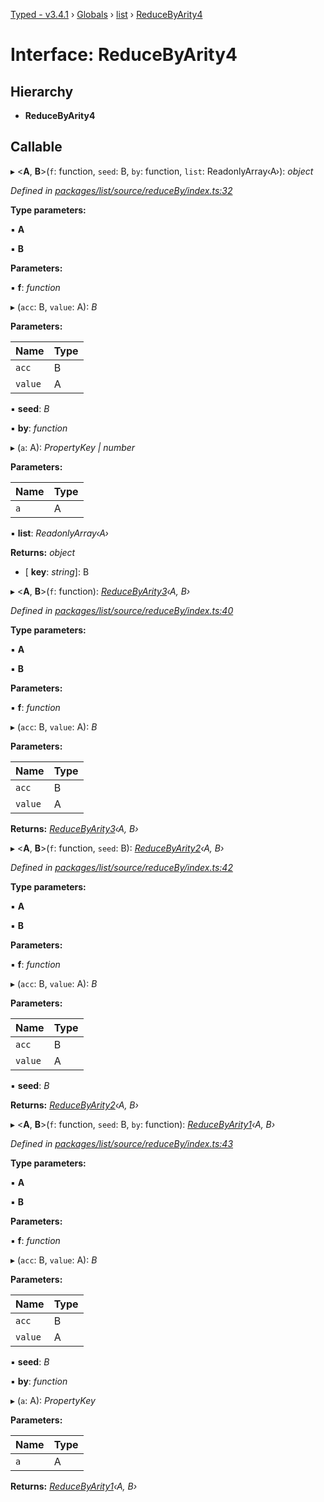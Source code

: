 [Typed - v3.4.1](../README.md) › [Globals](../globals.md) › [list](../modules/list.md) › [ReduceByArity4](list.reducebyarity4.md)

# Interface: ReduceByArity4

## Hierarchy

* **ReduceByArity4**

## Callable

▸ <**A**, **B**>(`f`: function, `seed`: B, `by`: function, `list`: ReadonlyArray‹A›): *object*

*Defined in [packages/list/source/reduceBy/index.ts:32](https://github.com/TylorS/typed-prelude/blob/cf24d7c0/packages/list/source/reduceBy/index.ts#L32)*

**Type parameters:**

▪ **A**

▪ **B**

**Parameters:**

▪ **f**: *function*

▸ (`acc`: B, `value`: A): *B*

**Parameters:**

Name | Type |
------ | ------ |
`acc` | B |
`value` | A |

▪ **seed**: *B*

▪ **by**: *function*

▸ (`a`: A): *PropertyKey | number*

**Parameters:**

Name | Type |
------ | ------ |
`a` | A |

▪ **list**: *ReadonlyArray‹A›*

**Returns:** *object*

* \[ **key**: *string*\]: B

▸ <**A**, **B**>(`f`: function): *[ReduceByArity3](list.reducebyarity3.md)‹A, B›*

*Defined in [packages/list/source/reduceBy/index.ts:40](https://github.com/TylorS/typed-prelude/blob/cf24d7c0/packages/list/source/reduceBy/index.ts#L40)*

**Type parameters:**

▪ **A**

▪ **B**

**Parameters:**

▪ **f**: *function*

▸ (`acc`: B, `value`: A): *B*

**Parameters:**

Name | Type |
------ | ------ |
`acc` | B |
`value` | A |

**Returns:** *[ReduceByArity3](list.reducebyarity3.md)‹A, B›*

▸ <**A**, **B**>(`f`: function, `seed`: B): *[ReduceByArity2](list.reducebyarity2.md)‹A, B›*

*Defined in [packages/list/source/reduceBy/index.ts:42](https://github.com/TylorS/typed-prelude/blob/cf24d7c0/packages/list/source/reduceBy/index.ts#L42)*

**Type parameters:**

▪ **A**

▪ **B**

**Parameters:**

▪ **f**: *function*

▸ (`acc`: B, `value`: A): *B*

**Parameters:**

Name | Type |
------ | ------ |
`acc` | B |
`value` | A |

▪ **seed**: *B*

**Returns:** *[ReduceByArity2](list.reducebyarity2.md)‹A, B›*

▸ <**A**, **B**>(`f`: function, `seed`: B, `by`: function): *[ReduceByArity1](../modules/list.md#reducebyarity1)‹A, B›*

*Defined in [packages/list/source/reduceBy/index.ts:43](https://github.com/TylorS/typed-prelude/blob/cf24d7c0/packages/list/source/reduceBy/index.ts#L43)*

**Type parameters:**

▪ **A**

▪ **B**

**Parameters:**

▪ **f**: *function*

▸ (`acc`: B, `value`: A): *B*

**Parameters:**

Name | Type |
------ | ------ |
`acc` | B |
`value` | A |

▪ **seed**: *B*

▪ **by**: *function*

▸ (`a`: A): *PropertyKey*

**Parameters:**

Name | Type |
------ | ------ |
`a` | A |

**Returns:** *[ReduceByArity1](../modules/list.md#reducebyarity1)‹A, B›*
